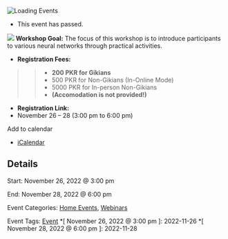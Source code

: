 ![Loading Events](https://giki.edu.pk/event/deep-learning-for-real-world-applications/)
  * This event has passed.


![](https://giki.edu.pk/wp-content/uploads/2022/11/DL_Workshop_square.png)
**Workshop Goal:** The focus of this workshop is to introduce participants to various neural networks through practical activities.
  * **Registration Fees:**


> >   * **200 PKR for Gikians**
>>   * 500 PKR for Non-Gikians (In-Online Mode)
>>   * 5000 PKR for In-person Non-Gikians
>>   * **(Accomodation is not provided!)**
>> 

  * **Registration Link:**
  * November 26 – 28 (3:00 pm to 6:00 pm)


Add to calendar 
  * [ iCalendar ](webcal://giki.edu.pk/event/deep-learning-for-real-world-applications/?ical=1)


##  Details  

Start: 
     November 26, 2022 @ 3:00 pm  

End: 
     November 28, 2022 @ 6:00 pm  

Event Categories:
     [Home Events](https://giki.edu.pk/events/category/home_events/), [Webinars](https://giki.edu.pk/events/category/webinars/) 

Event Tags:
    [Event](https://giki.edu.pk/events/tag/event/)
  *[ November 26, 2022 @ 3:00 pm ]: 2022-11-26
  *[ November 28, 2022 @ 6:00 pm ]: 2022-11-28
